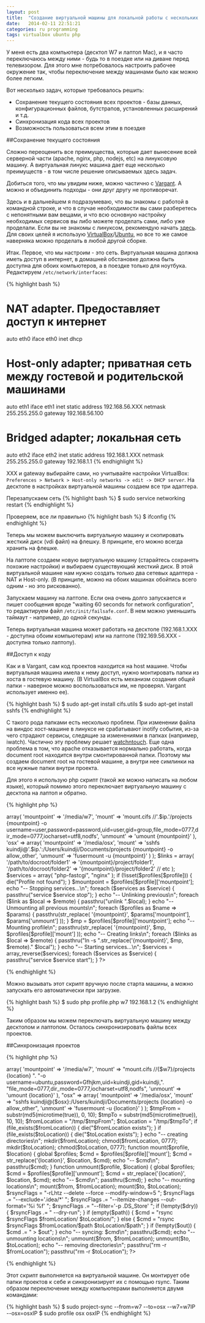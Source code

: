 ```yaml
---
layout: post
title:  "Создание виртуальной машины для локальной работы с нескольких компьютеров"
date:   2014-02-11 22:51:21
categories: ru programming
tags: virtualbox ubuntu php
---
```

У меня есть два компьютера (десктоп W7 и лаптоп Mac), и я часто переключаюсь между ними - будь то в поездке или на диване перед телевизором. Для этого мне потребовалось настроить рабочее окружение так, чтобы переключение между машинами было как можно более легким.


Вот несколько задач, которые требовалось решить:

* Сохранение текущего состояния всех проектов - базы данных, конфигурационных файлов, бутстрапов, установленных расширений и т.д.
* Синхронизация кода всех проектов
* Возможность пользоваться всем этим в поездке

##Сохранение текущего состояния

Сложно переоценить все преимущества, которые дает вынесение всей серверной части (apache, nginx, php, nodejs, etc) на линуксовую машину. А виртуальная линукс машина дает еще несколько преимуществ - в том числе решение описываемых здесь задач.

Добиться того, что мы увидим ниже, можно частично с [Vargant](http://docs.vagrantup.com/v2/why-vagrant/index.html). А можно и объединить подходы - они друг другу не противоречат.

Здесь и в дальнейшем я подразумеваю, что вы знакомы с работой в командной строке, и что в случае необходимости вы сами разберетесь с непонятными вам вещами, и что всю основную настройку необходимых сервисов вы либо можете проделать сами, либо уже проделали. Если вы не знакомы с линуксом, рекомендую начать [здесь](http://www.ubuntu.com/server). Для своих целей я использую [VirtualBox](https://www.virtualbox.org)/[Ubuntu](http://www.ubuntu.com/server), но все то же самое наверняка можно проделать в любой другой сборке.

Итак. Первое, что мы настроим - это сеть.
Виртуальная машина должна иметь доступ в интернет, в домашней обстановке должна быть доступна для обоих компьютеров, а в поездке только для ноутбука.
Редактируем `/etc/network/interfaces`:

{% highlight bash %}
# NAT adapter. Предоставляет доступ к интернет
auto eth0
iface eth0 inet dhcp

# Host-only adapter; приватная сеть между гостевой и родительской машинами
auto eth1
iface eth1 inet static
	address 192.168.56.XXX
	netmask 255.255.255.0
	gateway 192.168.56.100

# Bridged adapter; локальная сеть
auto eth2
iface eth2 inet static
	address 192.168.1.XXX
	netmask 255.255.255.0
	gateway 192.168.1.1
{% endhighlight %}

XXX и gateway выбирайте сами, но учитывайте настройки VirtualBox: `Preferences > Network > Host-only networks -> edit -> DHCP server`. На десктопе в настройках виртуальной машины создаем все три адаптера.

Перезапускаем сеть
{% highlight bash %}
$ sudo service networking restart
{% endhighlight %}

Проверяем, все ли правильно
{% highlight bash %}
$ ifconfig
{% endhighlight %}

Теперь мы можем выключить виртуальную машину и скопировать жесткий диск (vdi файл) на флешку. В принципе, его можно всегда хранить на флешке.

На лаптопе создаем новую виртуальную машину (старайтесь сохранять похожие настройки) и выбираем существующий жесткий диск. В этой виртуальной машине нам нужно создать только два сетевых адаптера - NAT и Host-only. (В принципе, можно на обоих машинах обойтись всего одним - но это рискованно).

Запускаем машину на лаптопе. Если она очень долго запускается и пишет сообщения вроде "waiting 60 seconds for network configuration", то редактируем файл `/etc/init/failsafe.conf`. В нем можно уменьшить таймаут - например, до одной секунды.

Теперь виртуальная машина может работать на десктопе (192.168.1.XXX - доступна обоим компьютерам) или на лаптопе (192.169.56.ХХХ - доступна только лаптопу).

##Доступ к коду

Как и в Vargant, сам код проектов находится на host машине. Чтобы виртуальная машина имела к нему доступ, нужно монтировать папки из хоста в гостевую машину. (В VirtualBox есть механизм создания общей папки - наверное можно воспользоваться им, не проверял. Vargant использует именно ее).

{% highlight bash %}
$ sudo apt-get install cifs.utils
$ sudo apt-get install sshfs
{% endhighlight %}

С такого рода папками есть несколько проблем. При изменении файла на виндос хост-машине в линуксе не срабатывают inotify события, из-за чего страдают сервисы, следящие за изменениями в папках (например, iwatch). Частично эту проблему решает [watchntouch](https://github.com/rubyruy/watchntouch).
Еще одна проблема в том, что apache отказывается нормально работать, когда document root  находится внутри смонтированной папки. Поэтому мы создаем document root на гостевой машине, а внутри нее симлинки на все нужные папки внутри проекта.

Для этого я использую php скрипт (такой же можно написать на любом языке), который помимо этого переключает виртуальную машину с десктопа на лаптоп и обратно.

{% highlight php %}
<?php
$profile	= $argv[1];
$ip			= isset($argv[2]) ? $argv[2] : null;

if (empty($profile) || empty($ip)) {
	die("Please specify profile and ip");
}

$profiles	= array(
	'w7'	=> array(
		'mountpoint'	=> '/media/w7',
		'mount'			=> 'mount.cifs //'.$ip.'/projects {mountpoint} -o username=user,password=password,uid=user,gid=group,file_mode=0777,dir_mode=0777,iocharset=utf8,nodfs',
		'unmount'		=> 'umount {mountpoint}'
	),
	'osx'	=> array(
		'mountpoint'	=> '/media/osx',
		'mount'			=> 'sshfs kuindji@'.$ip.':/Users/kuindji/Documents/projects {mountpoint} -o allow_other',
		'unmount'		=> 'fusermount -u {mountpoint}'
	)
);
$links  	=  array(
	'/path/to/docroot/folder1' 	=> '{mountpoint}/project/folder1',
	'/path/to/docroot/folder2' 	=> '{mountpoint}/project/folder2'
	// etc
);
$services 	= array(
	"php-fastcgi",
	"nginx"
);

if (!isset($profiles[$profile])) {
	die("Profile not found");
}

$mountpoint	= $profiles[$profile]['mountpoint'];

echo "-- Stopping services...\n";
foreach ($services as $service) {
	passthru("service $service stop");
}

echo "-- Unlinking previous\n";
foreach ($link as $local => $remote) {
	passthru("unlink ".$local);
}

echo "-- Unmounting all previous mounts\n";
foreach ($profiles as $name => $params) {
	passthru(str_replace(
		'{mountpoint}',
		$params['mountpoint'],
		$params['unmount']
	));
}

$mp = $profiles[$profile]['mountpoint'];

echo "-- Mounting profile\n";
passthru(str_replace(
	'{mountpoint}',
	$mp,
	$profiles[$profile]['mount']
));

echo "-- Creating links\n";
foreach ($links as $local => $remote) {
	passthru("ln -s ".str_replace('{mountpoint}', $mp, $remote)." $local");
}

echo "-- Starting services...\n";
$services = array_reverse($services);
foreach ($services as $service) {
	passthru("service $service start");
}
?>
{% endhighlight %}

Можно вызывать этот скрипт вручную после старта машины, а можно запускать его автоматически при загрузке.

{% highlight bash %}
$ sudo php profile.php w7 192.168.1.2
{% endhighlight %}

Таким образом мы можем переключать виртуальную машину между десктопом и лаптопом. Осталось синхронизировать файлы всех проектов.

##Синхронизация проектов

{% highlight php %}
<?php
$opt 	= getopt("", array(
	"from:", "to:", "osx:", "w7:",
	"dry::", "out::", "path::",
	"help::", "initial::"
));
extract($opt);

if (!empty($help)) {
	echo "Usage:\n";
	echo "--from	profile to sync from\n";
	echo "--to 		profile to sync to\n";
	echo "--w7		w7 ip if needed\n";
	echo "--osx		osx ip\n";
	echo "--dry		do not apply changes\n";
	echo "--out		path to store rsync output in\n";
	echo "--path	path to sync; relative to 'projects'\n";
	echo "--initial	initial upload\n";
	exit;
}

$profiles	= array(
	"w7"	=> array(
		'mountpoint'	=> '/media/w7',
		'mount'			=> "mount.cifs //{$w7}/projects {location} ".
						"-o username=ubuntu,password=Gfhjkm,uid=kuindji,gid=kuindji,".
						"file_mode=0777,dir_mode=0777,iocharset=utf8,nodfs",
		'unmount'		=> 'umount {location}'
	),
	"osx"	=> array(
		'mountpoint'	=> '/media/osx',
		'mount'			=> "sshfs kuindji@{$osx}:/Users/kuindji/Documents/projects {location} -o allow_other",
		'unmount'		=> 'fusermount -u {location}'
	)
);

$tmpFrom		= substr(md5(microtime(true)), 0, 10);
$tmpTo 			= substr(md5(microtime(true)), 10, 10);
$fromLocation	= "/tmp/$tmpFrom";
$toLocation		= "/tmp/$tmpTo";

if (file_exists($fromLocation)) {
	die("$fromLocation exists");
}
if (file_exists($toLocation)) {
	die("$toLocation exists");
}

echo "-- creating directories\n";
mkdir($fromLocation);
chmod($fromLocation, 0777);
mkdir($toLocation);
chmod($toLocation, 0777);

function mount($profile, $location) {
	global $profiles;

	$cmd	= $profiles[$profile]['mount'];
	$cmd 	= str_replace('{location}', $location, $cmd);
	echo "-- $cmd\n";
	passthru($cmd);
}

function unmount($profile, $location) {
	global $profiles;

	$cmd	= $profiles[$profile]['unmount'];
	$cmd 	= str_replace('{location}', $location, $cmd);
	echo "-- $cmd\n";
	passthru($cmd);
}

echo "-- mounting locations\n";
mount($from, $fromLocation);
mount($to, $toLocation);


$rsyncFlags     = "-rLhtz --delete --force --modify-window=5 ";
$rsyncFlags		.= "--exclude='.idea/*' ";
$rsyncFlags 	.= "--itemize-changes --out-format='%i %f' ";
$rsyncFlags 	.= "--filter='-p .DS_Store' ";

if (!empty($dry)) {
	$rsyncFlags	.= " --dry-run";
}

if (empty($path)) {
	$cmd 		= "rsync $rsyncFlags $fromLocation/ $toLocation/";
}
else {
	$cmd 		= "rsync $rsyncFlags $fromLocation/$path $toLocation/$path";
}

if (!empty($out)) {
	$cmd 		.= " > $out";
}

echo "-- syncing: $cmd\n";
passthru($cmd);

echo "-- unmounting locations\n";
unmount($from, $fromLocation);
unmount($to, $toLocation);

echo "-- removing directories\n";
passthru("rm -r $fromLocation");
passthru("rm -r $toLocation");
?>
{% endhighlight %}

Этот скрипт выполняется на виртуальной машине. Он монтирует обе папки проектов к себе и синхронизирует их с помощью rsync. Таким образом переключение между компьютерами выполняется двумя командами:

{% highlight bash %}
$ sudo project-sync --from=w7 --to=osx --w7=w7IP --osx=osxIP
$ sudo profile osx osxIP
{% endhighlight %}
